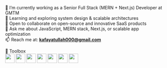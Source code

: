 🔭 I’m currently working as a Senior Full Stack (MERN + Next.js) Developer at GMTM  
🌱 Learning and exploring system design & scalable architectures  
👯 Open to collaborate on open-source and innovative SaaS products  
💬 Ask me about JavaScript, MERN stack, Next.js, or scalable app optimization  
📫 Reach me at: **kafayatullah000@gmail.com**  

🧰 Toolbox  
<img src="https://cdn.jsdelivr.net/gh/devicons/devicon/icons/javascript/javascript-original.svg" width="30"/> 
<img src="https://cdn.jsdelivr.net/gh/devicons/devicon/icons/react/react-original.svg" width="30"/> 
<img src="https://cdn.jsdelivr.net/gh/devicons/devicon/icons/nextjs/nextjs-original.svg" width="30"/> 
<img src="https://cdn.jsdelivr.net/gh/devicons/devicon/icons/nodejs/nodejs-original.svg" width="30"/> 
<img src="https://cdn.jsdelivr.net/gh/devicons/devicon/icons/mongodb/mongodb-original.svg" width="30"/> 
<img src="https://cdn.jsdelivr.net/gh/devicons/devicon/icons/graphql/graphql-plain.svg" width="30"/> 
<img src="https://cdn.jsdelivr.net/gh/devicons/devicon/icons/git/git-original.svg" width="30"/> 
